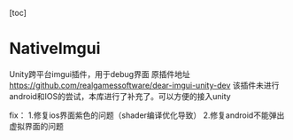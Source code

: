 [toc]
# NativeImgui
Unity跨平台imgui插件，用于debug界面
原插件地址
https://github.com/realgamessoftware/dear-imgui-unity-dev
该插件未进行android和IOS的尝试，本库进行了补充了。可以方便的接入unity

fix：
1.修复ios界面紫色的问题（shader编译优化导致）
2.修复android不能弹出虚拟界面的问题
